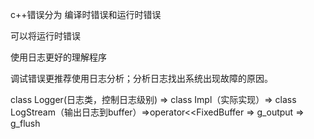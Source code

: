 c++错误分为 编译时错误和运行时错误

可以将运行时错误

使用日志更好的理解程序

调试错误更推荐使用日志分析；分析日志找出系统出现故障的原因。

class Logger(日志类，控制日志级别) => class Impl（实际实现）=> class LogStream（输出日志到buffer）=>operator<<FixedBuffer => g_output => g_flush
